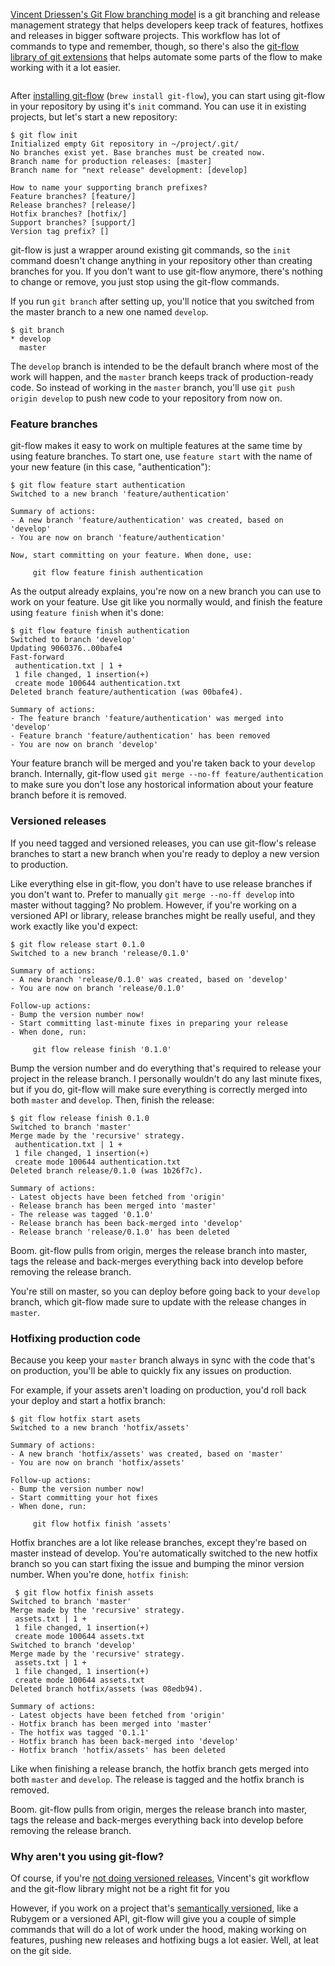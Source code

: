 [Vincent Driessen's Git Flow branching model](http://nvie.com/posts/a-successful-git-branching-model/) is a git branching and release management strategy that helps developers keep track of features, hotfixes and releases in bigger software projects. This workflow has lot of commands to type and remember, though, so there's also the [git-flow library of git extensions](https://github.com/nvie/gitflow) that helps automate some parts of the flow to make working with it a lot easier.

<img src="http://jeffkreeftmeijer.com/images/gitflow.png" alt="">

After [installing git-flow](https://github.com/nvie/gitflow/wiki/Installation) (`brew install git-flow`), you can start using git-flow in your repository by using it's `init` command. You can use it in existing projects, but let's start a new repository:

```
$ git flow init
Initialized empty Git repository in ~/project/.git/
No branches exist yet. Base branches must be created now.
Branch name for production releases: [master]
Branch name for "next release" development: [develop]

How to name your supporting branch prefixes?
Feature branches? [feature/]
Release branches? [release/]
Hotfix branches? [hotfix/]
Support branches? [support/]
Version tag prefix? []
```

git-flow is just a wrapper around existing git commands, so the `init` command doesn't change anything in your repository other than creating branches for you. If you don't want to use git-flow anymore, there's nothing to change or remove, you just stop using the git-flow commands.

If you run `git branch` after setting up, you'll notice that you switched from the master branch to a new one named `develop`.

```
$ git branch
* develop
  master
```

The `develop` branch is intended to be the default branch where most of the work will happen, and the `master` branch keeps track of production-ready code. So instead of working in the `master` branch, you'll use `git push origin develop` to push new code to your repository from now on.

### Feature branches

git-flow makes it easy to work on multiple features at the same time by using feature branches. To start one, use `feature start` with the name of your new feature (in this case, "authentication"):

```
$ git flow feature start authentication
Switched to a new branch 'feature/authentication'

Summary of actions:
- A new branch 'feature/authentication' was created, based on 'develop'
- You are now on branch 'feature/authentication'

Now, start committing on your feature. When done, use:

     git flow feature finish authentication
```

As the output already explains, you're now on a new branch you can use to work on your feature.
Use git like you normally would, and finish the feature using `feature finish` when it's done:

```
$ git flow feature finish authentication
Switched to branch 'develop'
Updating 9060376..00bafe4
Fast-forward
 authentication.txt | 1 +
 1 file changed, 1 insertion(+)
 create mode 100644 authentication.txt
Deleted branch feature/authentication (was 00bafe4).

Summary of actions:
- The feature branch 'feature/authentication' was merged into 'develop'
- Feature branch 'feature/authentication' has been removed
- You are now on branch 'develop'
```

Your feature branch will be merged and you're taken back to your `develop` branch. Internally, git-flow used `git merge --no-ff feature/authentication` to make sure you don't lose any hostorical information about your feature branch before it is removed.

### Versioned releases

If you need tagged and versioned releases, you can use git-flow's release branches to start a new branch when you're ready to deploy a new version to production.

Like everything else in git-flow, you don't have to use release branches if you don't want to. Prefer to manually `git merge --no-ff develop` into master without tagging? No problem.
However, if you're working on a versioned API or library, release branches might be really useful, and they work exactly like you'd expect:

``` 
$ git flow release start 0.1.0
Switched to a new branch 'release/0.1.0'

Summary of actions:
- A new branch 'release/0.1.0' was created, based on 'develop'
- You are now on branch 'release/0.1.0'

Follow-up actions:
- Bump the version number now!
- Start committing last-minute fixes in preparing your release
- When done, run:

     git flow release finish '0.1.0'
```

Bump the version number and do everything that's required to release your project in the release branch. I personally wouldn't do any last minute fixes, but if you do, git-flow will make sure everything is correctly merged into both `master` and `develop`.
Then, finish the release:

```
$ git flow release finish 0.1.0
Switched to branch 'master'
Merge made by the 'recursive' strategy.
 authentication.txt | 1 +
 1 file changed, 1 insertion(+)
 create mode 100644 authentication.txt
Deleted branch release/0.1.0 (was 1b26f7c).

Summary of actions:
- Latest objects have been fetched from 'origin'
- Release branch has been merged into 'master'
- The release was tagged '0.1.0'
- Release branch has been back-merged into 'develop'
- Release branch 'release/0.1.0' has been deleted
```

Boom. git-flow pulls from origin, merges the release branch into master, tags the release and back-merges everything back into develop before removing the release branch.

You're still on master, so you can deploy before going back to your `develop` branch, which git-flow made sure to update with the release changes in `master`.

### Hotfixing production code

Because you keep your `master` branch always in sync with the code that's on production, you'll be able to quickly fix any issues on production.

For example, if your assets aren't loading on production, you'd roll back your deploy and start a hotfix branch:

```
$ git flow hotfix start asets
Switched to a new branch 'hotfix/assets'

Summary of actions:
- A new branch 'hotfix/assets' was created, based on 'master'
- You are now on branch 'hotfix/assets'

Follow-up actions:
- Bump the version number now!
- Start committing your hot fixes
- When done, run:

     git flow hotfix finish 'assets'
```

Hotfix branches are a lot like release branches, except they're based on master instead of develop. You're automatically switched to the new hotfix branch so you can start fixing the issue and bumping the minor version number.
When you're done, `hotfix finish`:

```
 $ git flow hotfix finish assets
Switched to branch 'master'
Merge made by the 'recursive' strategy.
 assets.txt | 1 +
 1 file changed, 1 insertion(+)
 create mode 100644 assets.txt
Switched to branch 'develop'
Merge made by the 'recursive' strategy.
 assets.txt | 1 +
 1 file changed, 1 insertion(+)
 create mode 100644 assets.txt
Deleted branch hotfix/assets (was 08edb94).

Summary of actions:
- Latest objects have been fetched from 'origin'
- Hotfix branch has been merged into 'master'
- The hotfix was tagged '0.1.1'
- Hotfix branch has been back-merged into 'develop'
- Hotfix branch 'hotfix/assets' has been deleted
```

Like when finishing a release branch, the hotfix branch gets merged into both `master` and `develop`. The release is tagged and the hotfix branch is removed. 

Boom. git-flow pulls from origin, merges the release branch into master, tags the release and back-merges everything back into develop before removing the release branch.

### Why aren't you using git-flow?

Of course, if you're [not doing versioned releases](http://scottchacon.com/2011/08/31/github-flow.html), Vincent's git workflow and the git-flow library might not be a right fit for you

However, if you work on a project that's [semantically versioned](http://semver.org), like a Rubygem or a versioned API, git-flow will give you a couple of simple commands that will do a lot of work under the hood, making working on features, pushing new releases and hotfixing bugs a lot easier. Well, at leat on the git side.
